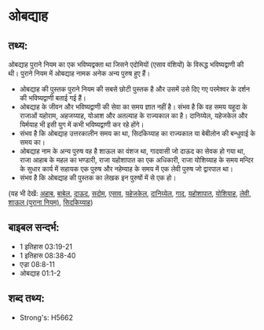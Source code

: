 # ओबद्याह #

## तथ्य: ##

ओबद्याह पुराने नियम का एक भविष्यद्वक्ता था जिसने एदोमियों (एसाव वंशियों) के विरूद्ध भविष्यद्वाणी की थी। पुराने नियम में ओबद्याह नामक अनेक अन्य पुरुष हुए हैं।

* ओबद्याह की पुस्तक पुराने नियम की सबसे छोटी पुस्तक है और उसमें उसे दिए गए परमेश्वर के दर्शन की भविष्यद्वाणी बताई गई हैं।
* ओबद्याह के जीवन और भविष्यद्वाणी की सेवा का समय ज्ञात नहीं है। संभव है कि वह समय यहूदा के राजाओं यहोराम, अहजय्याह, योआश और अतल्याह के राज्यकाल का है। दानिय्येल, यहेजकेल और यिर्मयाह भी इसी युग में कभी भविष्यद्वाणी कर रहे होंगे।
* संभव है कि ओबद्याह उत्तरकालीन समय का था, सिदकिय्याह का राज्यकाल या बेबीलोन की बन्धुवाई के समय का। 
* ओबद्याह नाम के अन्य पुरुष वह है शाऊल का वंशज था, गादवासी जो दाऊद का सेवक हो गया था, राजा आहाब के महल का भण्डारी, राजा यहोशापात का एक अधिकारी, राजा योशिय्याह के समय मन्दिर के सुधार कार्य में सहायक एक पुरुष और नहेम्याह के समय में एक लेवी पुरुष जो द्वारपाल था।
* संभव है कि ओबद्याह की पुस्तक का लेखक इन पुरुषों में से एक हो।

(यह भी देखें: [अहाब](../ahab.md), [बाबेल](../babylon.md), [दाऊद](../david.md), [सदोम](../edom.md), [एसाव](../esau.md), [यहेजकेल](../ezekiel.md), [दानिय्येल](../daniel.md), [गाद](../gad.md), [यहोशापात](../jehoshaphat.md), [योशियाह](../josiah.md), [लेवी](../levite.md), [शाऊल (पुराना नियम)](../saul.md), [सिदकिय्याह](../zedekiah.md))

## बाइबल सन्दर्भ: ##

* 1 इतिहास 03:19-21
* 1 इतिहास 08:38-40
* एज्रा 08:8-11
* ओबद्याह 01:1-2

## शब्द तथ्य: ##

* Strong's: H5662
